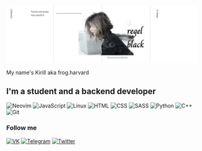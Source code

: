 ![Header](https://github.com/frogindreams/frogindreams/blob/main/assests/maxresdefault.jpg)

My name's Kirill aka frog.harvard
## I'm a student and a backend developer
![Neovim](https://img.shields.io/badge/-Neovim-191919?style=for-the-badge&logo=Neovim&logoColor=86DC3D)
![JavaScript](https://img.shields.io/badge/-JavaSctipt-191919?style=for-the-badge&logo=JavaScript&logoColor=FFFF33)
![Linux](https://img.shields.io/badge/-Linux-191919?style=for-the-badge&logo=Linux&logoColor=9B6DFF)
![HTML](https://img.shields.io/badge/-HTML-191919?style=for-the-badge&logo=HTML&logoColor=FF6600)
![CSS](https://img.shields.io/badge/-CSS-191919?style=for-the-badge&logo=CSS&logoColor=8CD3FF)
![SASS](https://img.shields.io/badge/-SASS-191919?style=for-the-badge&logo=SASS&logoColor=EA3333)
![Python](https://img.shields.io/badge/-Python-191919?style=for-the-badge&logo=Python&logoColor=FFD301)
![C++](https://img.shields.io/badge/-C++-191919?style=for-the-badge&logo=C%2b%2b&logoColor=055A87)
![Git](https://img.shields.io/badge/-Git-191919?style=for-the-badge&logo=Git&logoColor=E61236)


### Follow me
[![VK](https://img.shields.io/badge/-VK-FFFFFF?style=plastic&logo=VK&logoColor=87CEEB)](https://vk.com/kirill.koro)
[![Telegram](https://img.shields.io/badge/-Telegram-FFFFFF?style=plastic&logo=Telegram&logoColor=003166)](https://t.me/frogharvard)
[![Twitter](https://img.shields.io/badge/-Twitter-FFFFFF?style=plastic&logo=Twitter&logoColor=BFE6FF)](https://twitter.com/FrogHarvard)
